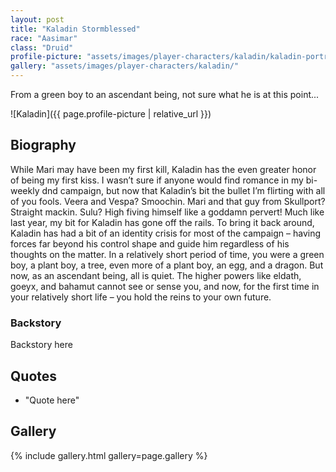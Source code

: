 ```yaml
---
layout: post
title: "Kaladin Stormblessed"
race: "Aasimar"
class: "Druid"
profile-picture: "assets/images/player-characters/kaladin/kaladin-portrait-transparent.png"
gallery: "assets/images/player-characters/kaladin/"
---
```


<!-- Character tagline -->
From a green boy to an ascendant being, not sure what he is at this point...

![Kaladin]({{ page.profile-picture | relative_url }})

## Biography

While Mari may have been my first kill, Kaladin has the even greater honor of being my first kiss. I wasn’t sure if anyone would find romance in my bi-weekly dnd campaign, but now that Kaladin’s bit the bullet I’m flirting with all of you fools. Veera and Vespa? Smoochin. Mari and that guy from Skullport? Straight mackin. Sulu? High fiving himself like a goddamn pervert! Much like last year, my bit for Kaladin has gone off the rails. To bring it back around, Kaladin has had a bit of an identity crisis for most of the campaign – having forces far beyond his control shape and guide him regardless of his thoughts on the matter. In a relatively short period of time, you were a green boy, a plant boy, a tree, even more of a plant boy, an egg, and a dragon. But now, as an ascendant being, all is quiet. The higher powers like eldath, goeyx, and bahamut cannot see or sense you, and now, for the first time in your relatively short life – you hold the reins to your own future.

### Backstory

Backstory here

## Quotes

- "Quote here"
  
## Gallery

{% include gallery.html gallery=page.gallery %}
